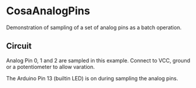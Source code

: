 CosaAnalogPins
==============

Demonstration of sampling of a set of analog pins as a batch operation.

Circuit
-------
Analog Pin 0, 1 and 2 are sampled in this example. Connect to VCC,
ground or a potentiometer to allow varation. 

The Arduino Pin 13 (builtin LED) is on during sampling the analog
pins. 

